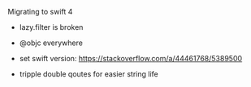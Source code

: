 Migrating to swift 4


- lazy.filter is broken

- @objc everywhere

- set swift version: https://stackoverflow.com/a/44461768/5389500

- tripple double qoutes for easier string life